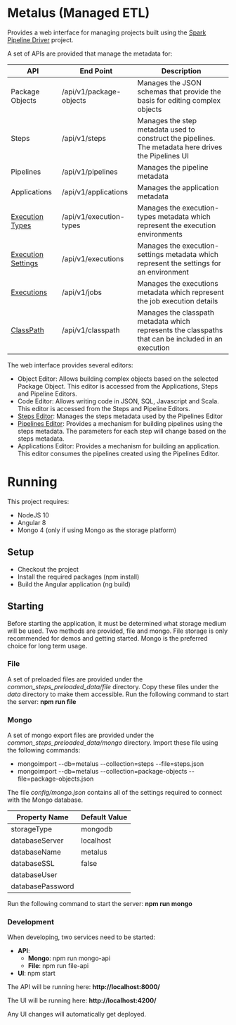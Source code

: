 # Metalus (Managed ETL)
Provides a web interface for managing projects built using the [Spark Pipeline Driver](https://github.com/Acxiom/spark-pipeline-driver) project.

A set of APIs are provided that manage the metadata for:

| API                                              | End Point               | Description                                                                                          |
|--------------------------------------------------|-------------------------|------------------------------------------------------------------------------------------------------|
| Package Objects                                  | /api/v1/package-objects | Manages the JSON schemas that provide the basis for editing complex objects                          |
| Steps                                            | /api/v1/steps           | Manages the step metadata used to construct the pipelines. The metadata here drives the Pipelines UI |
| Pipelines                                        | /api/v1/pipelines       | Manages the pipeline metadata                                                                        |
| Applications                                     | /api/v1/applications    | Manages the application metadata 
| [Execution Types](docs/execution-types.md)       | /api/v1/execution-types | Manages the execution-types metadata which represent the execution environments
| [Execution Settings](docs/execution-settings.md) | /api/v1/executions      | Manages the execution-settings metadata which represent the settings for an environment
| [Executions](docs/executions.md)                 | /api/v1/jobs            | Manages the executions metadata which represent the job execution details
| [ClassPath](docs/classpath.md)                   | /api/v1/classpath       | Manages the classpath metadata which represents the classpaths that can be included in an execution

The web interface provides several editors:

* Object Editor: Allows building complex objects based on the selected Package Object. This editor is accessed from the Applications, Steps and Pipeline Editors.
* Code Editor: Allows writing code in JSON, SQL, Javascript and Scala. This editor is accessed from the Steps and Pipeline Editors.
* [Steps Editor](docs/steps-editor.md): Manages the steps metadata used by the Pipelines Editor
* [Pipelines Editor](docs/pipelines-editor.md): Provides a mechanism for building pipelines using the steps metadata. The parameters for each step will change based on the steps metadata.
* Applications Editor: Provides a mechanism for building an application. This editor consumes the pipelines created using the Pipelines Editor.

# Running
This project requires:
* NodeJS 10
* Angular 8
* Mongo 4 (only if using Mongo as the storage platform)
## Setup
* Checkout the project
* Install the required packages (npm install)
* Build the Angular application (ng build)
## Starting
Before starting the application, it must be determined what storage medium will be used. Two methods are provided, file and mongo. File storage is only recommended
for demos and getting started. Mongo is the preferred choice for long term usage.

### File
A set of preloaded files are provided under the *common_steps_preloaded_data/file* directory. Copy these files under the *data* directory to make them accessible.
Run the following command to start the server: **npm run file**

### Mongo
A set of mongo export files are provided under the *common_steps_preloaded_data/mongo* directory. Import these file using the following commands:

* mongoimport --db=metalus --collection=steps --file=steps.json
* mongoimport --db=metalus --collection=package-objects --file=package-objects.json

The file *config/mongo.json* contains all of the settings required to connect with the Mongo database.

|Property Name   |Default Value|
|----------------|-------------|
|storageType     |mongodb      |
|databaseServer  |localhost    |
|databaseName    |metalus         |
|databaseSSL     |false        |
|databaseUser    |<not set>    |
|databasePassword|<not set>    |

Run the following command to start the server: **npm run mongo**

### Development
When developing, two services need to be started:

* **API**:
    * **Mongo**: npm run mongo-api
    * **File**: npm run file-api
* **UI**: npm start

The API will be running here: **http://localhost:8000/**

The UI will be running here: **http://localhost:4200/**

Any UI changes will automatically get deployed.

